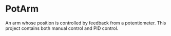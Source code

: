 # PotArm
An arm whose position is controlled by feedback from a potentiometer. This project contains both manual control and PID control.
